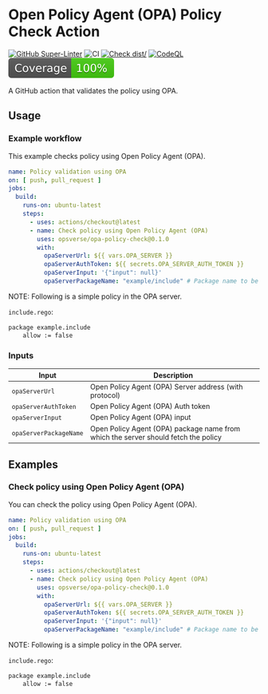 # Open Policy Agent (OPA) Policy Check Action

[![GitHub Super-Linter](https://github.com/actions/typescript-action/actions/workflows/linter.yml/badge.svg)](https://github.com/super-linter/super-linter)
![CI](https://github.com/actions/typescript-action/actions/workflows/ci.yml/badge.svg)
[![Check dist/](https://github.com/actions/typescript-action/actions/workflows/check-dist.yml/badge.svg)](https://github.com/actions/typescript-action/actions/workflows/check-dist.yml)
[![CodeQL](https://github.com/actions/typescript-action/actions/workflows/codeql-analysis.yml/badge.svg)](https://github.com/actions/typescript-action/actions/workflows/codeql-analysis.yml)
[![Coverage](./badges/coverage.svg)](./badges/coverage.svg)

A GitHub action that validates the policy using OPA.

## Usage

### Example workflow

This example checks policy using Open Policy Agent (OPA).

```yaml
name: Policy validation using OPA
on: [ push, pull_request ]
jobs:
  build:
    runs-on: ubuntu-latest
    steps:
      - uses: actions/checkout@latest
      - name: Check policy using Open Policy Agent (OPA)
        uses: opsverse/opa-policy-check@0.1.0
        with:
          opaServerUrl: ${{ vars.OPA_SERVER }}
          opaServerAuthToken: ${{ secrets.OPA_SERVER_AUTH_TOKEN }}
          opaServerInput: '{"input": null}'
          opaServerPackageName: "example/include" # Package name to be given using `/` as the delimiter instead of `.`. For instance package `example.include` should be given as `example/include`
```

NOTE: Following is a simple policy in the OPA server.

`include.rego`:
```
package example.include
    allow := false
```

### Inputs

| Input                    | Description                                                                        |
|--------------------------|------------------------------------------------------------------------------------|
| `opaServerUrl`           | Open Policy Agent (OPA) Server address (with protocol)                             |
| `opaServerAuthToken`     | Open Policy Agent (OPA) Auth token                                                 |
| `opaServerInput`         | Open Policy Agent (OPA) input                                                      |
| `opaServerPackageName`   | Open Policy Agent (OPA) package name from which the server should fetch the policy |

## Examples

### Check policy using Open Policy Agent (OPA)

You can check the policy using Open Policy Agent (OPA).

```yaml
name: Policy validation using OPA
on: [ push, pull_request ]
jobs:
  build:
    runs-on: ubuntu-latest
    steps:
      - uses: actions/checkout@latest
      - name: Check policy using Open Policy Agent (OPA)
        uses: opsverse/opa-policy-check@0.1.0
        with:
          opaServerUrl: ${{ vars.OPA_SERVER }}
          opaServerAuthToken: ${{ secrets.OPA_SERVER_AUTH_TOKEN }}
          opaServerInput: '{"input": null}'
          opaServerPackageName: "example/include" # Package name to be given using `/` as the delimiter instead of `.`. For instance package `example.include` should be given as `example/include`
```

NOTE: Following is a simple policy in the OPA server.

`include.rego`:
```
package example.include
    allow := false
```
